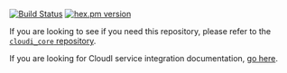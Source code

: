 [![Build Status](https://secure.travis-ci.org/CloudI/cloudi_service_db_riak.png?branch=master)](http://travis-ci.org/CloudI/cloudi_service_db_riak)
[![hex.pm version](https://img.shields.io/hexpm/v/cloudi_service_db_riak.svg)](https://hex.pm/packages/cloudi_service_db_riak)

If you are looking to see if you need this repository, please refer to the [`cloudi_core` repository](https://github.com/CloudI/cloudi_core#about).

If you are looking for CloudI service integration documentation, [go here](https://github.com/CloudI/CloudI#integration).

